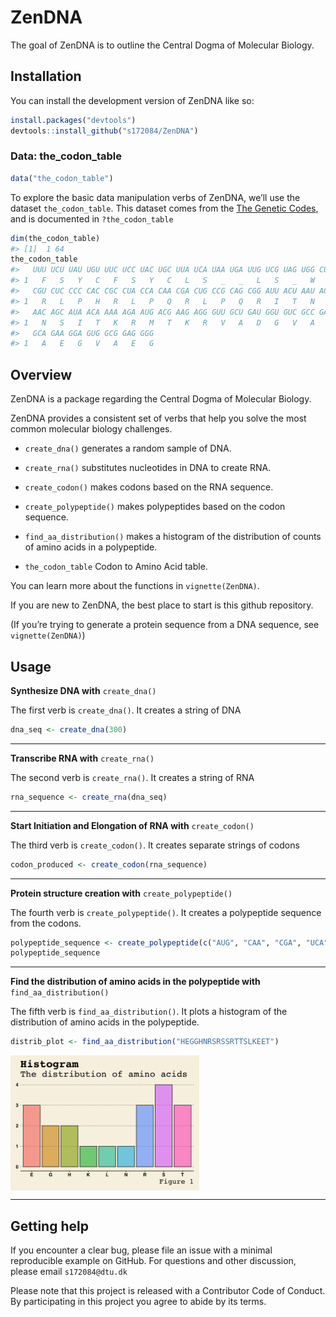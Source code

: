 
<!-- README.md is generated from README.Rmd. Please edit that file -->

# ZenDNA

<!-- badges: start -->
<!-- badges: end -->

The goal of ZenDNA is to outline the Central Dogma of Molecular Biology.

## Installation

You can install the development version of ZenDNA like so:

``` r
install.packages("devtools")
devtools::install_github("s172084/ZenDNA")
```

### Data: the_codon_table

``` r
data("the_codon_table")
```

To explore the basic data manipulation verbs of ZenDNA, we’ll use the
dataset `the_codon_table`. This dataset comes from the [The Genetic
Codes](https://www.ncbi.nlm.nih.gov/Taxonomy/Utils/wprintgc.cgi?chapter=tgencodes#SG1),
and is documented in `?the_codon_table`

``` r
dim(the_codon_table)
#> [1]  1 64
the_codon_table
#>   UUU UCU UAU UGU UUC UCC UAC UGC UUA UCA UAA UGA UUG UCG UAG UGG CUU CCU CAU
#> 1   F   S   Y   C   F   S   Y   C   L   S   _   _   L   S   _   W   L   P   H
#>   CGU CUC CCC CAC CGC CUA CCA CAA CGA CUG CCG CAG CGG AUU ACU AAU AGU AUC ACC
#> 1   R   L   P   H   R   L   P   Q   R   L   P   Q   R   I   T   N   S   I   T
#>   AAC AGC AUA ACA AAA AGA AUG ACG AAG AGG GUU GCU GAU GGU GUC GCC GAC GGC GUA
#> 1   N   S   I   T   K   R   M   T   K   R   V   A   D   G   V   A   D   G   V
#>   GCA GAA GGA GUG GCG GAG GGG
#> 1   A   E   G   V   A   E   G
```

## Overview

ZenDNA is a package regarding the Central Dogma of Molecular Biology.

ZenDNA provides a consistent set of verbs that help you solve the most
common molecular biology challenges.

-   `create_dna()` generates a random sample of DNA.

-   `create_rna()` substitutes nucleotides in DNA to create RNA.

-   `create_codon()` makes codons based on the RNA sequence.

-   `create_polypeptide()` makes polypeptides based on the codon
    sequence.

-   `find_aa_distribution()` makes a histogram of the distribution of
    counts of amino acids in a polypeptide.

-   `the_codon_table` Codon to Amino Acid table.

You can learn more about the functions in `vignette(ZenDNA)`.

If you are new to ZenDNA, the best place to start is this github
repository.

(If you’re trying to generate a protein sequence from a DNA sequence,
see `vignette(ZenDNA)`)

## Usage

**Synthesize DNA with** `create_dna()`

The first verb is `create_dna()`. It creates a string of DNA

``` r
dna_seq <- create_dna(300)
```

------------------------------------------------------------------------

**Transcribe RNA with** `create_rna()`

The second verb is `create_rna()`. It creates a string of RNA

``` r
rna_sequence <- create_rna(dna_seq)
```

------------------------------------------------------------------------

**Start Initiation and Elongation of RNA with** `create_codon()`

The third verb is `create_codon()`. It creates separate strings of
codons

``` r
codon_produced <- create_codon(rna_sequence)
```

------------------------------------------------------------------------

**Protein structure creation with** `create_polypeptide()`

The fourth verb is `create_polypeptide()`. It creates a polypeptide
sequence from the codons.

``` r
polypeptide_sequence <- create_polypeptide(c("AUG", "CAA", "CGA", "UCA"))
polypeptide_sequence
```

------------------------------------------------------------------------

**Find the distribution of amino acids in the polypeptide with**
`find_aa_distribution()`

The fifth verb is `find_aa_distribution()`. It plots a histogram of the
distribution of amino acids in the polypeptide.

``` r
distrib_plot <- find_aa_distribution("HEGGHNRSRSSRTTSLKEET")
```

<img src="man/figures/README-unnamed-chunk-10-1.png" width="60%" style="display: block; margin: auto auto auto 0;" />

------------------------------------------------------------------------

## Getting help

If you encounter a clear bug, please file an issue with a minimal
reproducible example on GitHub. For questions and other discussion,
please email `s172084@dtu.dk`

Please note that this project is released with a Contributor Code of
Conduct. By participating in this project you agree to abide by its
terms.
